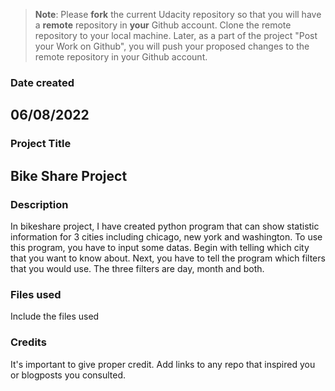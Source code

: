 >**Note**: Please **fork** the current Udacity repository so that you will have a **remote** repository in **your** Github account. Clone the remote repository to your local machine. Later, as a part of the project "Post your Work on Github", you will push your proposed changes to the remote repository in your Github account.

### Date created
## 06/08/2022

### Project Title
## Bike Share Project

### Description
In bikeshare project, I have created python program that can show statistic information for 3 cities including chicago, new york and washington. To use this program, you have to input some datas. Begin with telling which city that you want to know about. Next, you have to tell the program which filters that you would use. The three filters are day, month and both.

### Files used
Include the files used

### Credits
It's important to give proper credit. Add links to any repo that inspired you or blogposts you consulted.

